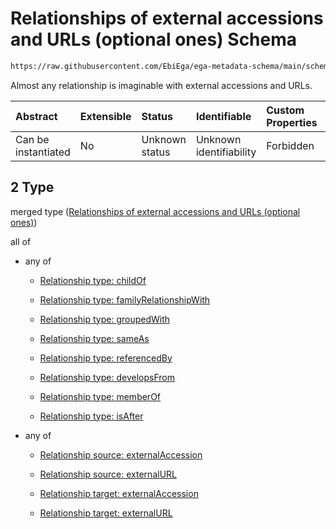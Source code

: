 # Relationships of external accessions and URLs (optional ones) Schema

```txt
https://raw.githubusercontent.com/EbiEga/ega-metadata-schema/main/schemas/EGA.experiment.json#/properties/experimentRelationships/items/allOf/1/anyOf/2
```

Almost any relationship is imaginable with external accessions and URLs.

| Abstract            | Extensible | Status         | Identifiable            | Custom Properties | Additional Properties | Access Restrictions | Defined In                                                                           |
| :------------------ | :--------- | :------------- | :---------------------- | :---------------- | :-------------------- | :------------------ | :----------------------------------------------------------------------------------- |
| Can be instantiated | No         | Unknown status | Unknown identifiability | Forbidden         | Allowed               | none                | [EGA.experiment.json\*](../../../schemas/EGA.experiment.json "open original schema") |

## 2 Type

merged type ([Relationships of external accessions and URLs (optional ones)](ega-1-properties-experiment-relationships-items-allof-relationship-constraints-for-an-experiment-anyof-relationships-of-external-accessions-and-urls-optional-ones.md))

all of

*   any of

    *   [Relationship type: childOf](ega-4-definitions-relationship-type-childof.md "check type definition")

    *   [Relationship type: familyRelationshipWith](ega-4-definitions-relationship-type-familyrelationshipwith.md "check type definition")

    *   [Relationship type: groupedWith](ega-4-definitions-relationship-type-groupedwith.md "check type definition")

    *   [Relationship type: sameAs](ega-4-definitions-relationship-type-sameas.md "check type definition")

    *   [Relationship type: referencedBy](ega-4-definitions-relationship-type-referencedby.md "check type definition")

    *   [Relationship type: developsFrom](ega-4-definitions-relationship-type-developsfrom.md "check type definition")

    *   [Relationship type: memberOf](ega-4-definitions-relationship-type-memberof.md "check type definition")

    *   [Relationship type: isAfter](ega-4-definitions-relationship-type-isafter.md "check type definition")

*   any of

    *   [Relationship source: externalAccession](ega-4-definitions-relationship-source-externalaccession.md "check type definition")

    *   [Relationship source: externalURL](ega-4-definitions-relationship-source-externalurl.md "check type definition")

    *   [Relationship target: externalAccession](ega-4-definitions-relationship-target-externalaccession.md "check type definition")

    *   [Relationship target: externalURL](ega-4-definitions-relationship-target-externalurl.md "check type definition")
